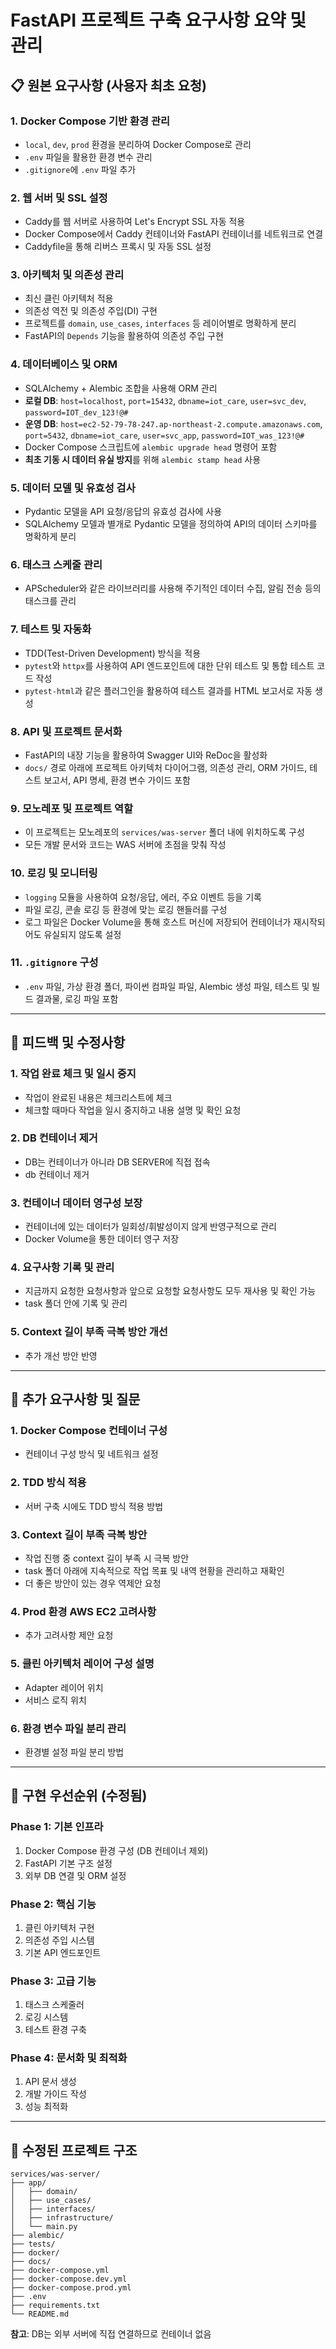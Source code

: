 # FastAPI 프로젝트 구축 요구사항 요약 및 관리

## 📋 **원본 요구사항 (사용자 최초 요청)**

### 1. Docker Compose 기반 환경 관리
- `local`, `dev`, `prod` 환경을 분리하여 Docker Compose로 관리
- `.env` 파일을 활용한 환경 변수 관리
- `.gitignore`에 `.env` 파일 추가

### 2. 웹 서버 및 SSL 설정
- Caddy를 웹 서버로 사용하여 Let's Encrypt SSL 자동 적용
- Docker Compose에서 Caddy 컨테이너와 FastAPI 컨테이너를 네트워크로 연결
- Caddyfile을 통해 리버스 프록시 및 자동 SSL 설정

### 3. 아키텍처 및 의존성 관리
- 최신 클린 아키텍처 적용
- 의존성 역전 및 의존성 주입(DI) 구현
- 프로젝트를 `domain`, `use_cases`, `interfaces` 등 레이어별로 명확하게 분리
- FastAPI의 `Depends` 기능을 활용하여 의존성 주입 구현

### 4. 데이터베이스 및 ORM
- SQLAlchemy + Alembic 조합을 사용해 ORM 관리
- **로컬 DB**: `host=localhost`, `port=15432`, `dbname=iot_care`, `user=svc_dev`, `password=IOT_dev_123!@#`
- **운영 DB**: `host=ec2-52-79-78-247.ap-northeast-2.compute.amazonaws.com`, `port=5432`, `dbname=iot_care`, `user=svc_app`, `password=IOT_was_123!@#`
- Docker Compose 스크립트에 `alembic upgrade head` 명령어 포함
- **최초 기동 시 데이터 유실 방지**를 위해 `alembic stamp head` 사용

### 5. 데이터 모델 및 유효성 검사
- Pydantic 모델을 API 요청/응답의 유효성 검사에 사용
- SQLAlchemy 모델과 별개로 Pydantic 모델을 정의하여 API의 데이터 스키마를 명확하게 분리

### 6. 태스크 스케줄 관리
- APScheduler와 같은 라이브러리를 사용해 주기적인 데이터 수집, 알림 전송 등의 태스크를 관리

### 7. 테스트 및 자동화
- TDD(Test-Driven Development) 방식을 적용
- `pytest`와 `httpx`를 사용하여 API 엔드포인트에 대한 단위 테스트 및 통합 테스트 코드 작성
- `pytest-html`과 같은 플러그인을 활용하여 테스트 결과를 HTML 보고서로 자동 생성

### 8. API 및 프로젝트 문서화
- FastAPI의 내장 기능을 활용하여 Swagger UI와 ReDoc을 활성화
- `docs/` 경로 아래에 프로젝트 아키텍처 다이어그램, 의존성 관리, ORM 가이드, 테스트 보고서, API 명세, 환경 변수 가이드 포함

### 9. 모노레포 및 프로젝트 역할
- 이 프로젝트는 모노레포의 `services/was-server` 폴더 내에 위치하도록 구성
- 모든 개발 문서와 코드는 WAS 서버에 초점을 맞춰 작성

### 10. 로깅 및 모니터링
- `logging` 모듈을 사용하여 요청/응답, 에러, 주요 이벤트 등을 기록
- 파일 로깅, 콘솔 로깅 등 환경에 맞는 로깅 핸들러를 구성
- 로그 파일은 Docker Volume을 통해 호스트 머신에 저장되어 컨테이너가 재시작되어도 유실되지 않도록 설정

### 11. `.gitignore` 구성
- `.env` 파일, 가상 환경 폴더, 파이썬 컴파일 파일, Alembic 생성 파일, 테스트 및 빌드 결과물, 로깅 파일 포함

---

## 🔄 **피드백 및 수정사항**

### 1. 작업 완료 체크 및 일시 중지
- 작업이 완료된 내용은 체크리스트에 체크
- 체크할 때마다 작업을 일시 중지하고 내용 설명 및 확인 요청

### 2. DB 컨테이너 제거
- DB는 컨테이너가 아니라 DB SERVER에 직접 접속
- db 컨테이너 제거

### 3. 컨테이너 데이터 영구성 보장
- 컨테이너에 있는 데이터가 일회성/휘발성이지 않게 반영구적으로 관리
- Docker Volume을 통한 데이터 영구 저장

### 4. 요구사항 기록 및 관리
- 지금까지 요청한 요청사항과 앞으로 요청할 요청사항도 모두 재사용 및 확인 가능
- task 폴더 안에 기록 및 관리

### 5. Context 길이 부족 극복 방안 개선
- 추가 개선 방안 반영

---

## 📝 **추가 요구사항 및 질문**

### 1. Docker Compose 컨테이너 구성
- 컨테이너 구성 방식 및 네트워크 설정

### 2. TDD 방식 적용
- 서버 구축 시에도 TDD 방식 적용 방법

### 3. Context 길이 부족 극복 방안
- 작업 진행 중 context 길이 부족 시 극복 방안
- task 폴더 아래에 지속적으로 작업 목표 및 내역 현황을 관리하고 재확인
- 더 좋은 방안이 있는 경우 역제안 요청

### 4. Prod 환경 AWS EC2 고려사항
- 추가 고려사항 제안 요청

### 5. 클린 아키텍처 레이어 구성 설명
- Adapter 레이어 위치
- 서비스 로직 위치

### 6. 환경 변수 파일 분리 관리
- 환경별 설정 파일 분리 방법

---

## 🚀 **구현 우선순위 (수정됨)**

### Phase 1: 기본 인프라
1. Docker Compose 환경 구성 (DB 컨테이너 제외)
2. FastAPI 기본 구조 설정
3. 외부 DB 연결 및 ORM 설정

### Phase 2: 핵심 기능
1. 클린 아키텍처 구현
2. 의존성 주입 시스템
3. 기본 API 엔드포인트

### Phase 3: 고급 기능
1. 태스크 스케줄러
2. 로깅 시스템
3. 테스트 환경 구축

### Phase 4: 문서화 및 최적화
1. API 문서 생성
2. 개발 가이드 작성
3. 성능 최적화

---

## 📁 **수정된 프로젝트 구조**
```
services/was-server/
├── app/
│   ├── domain/
│   ├── use_cases/
│   ├── interfaces/
│   ├── infrastructure/
│   └── main.py
├── alembic/
├── tests/
├── docker/
├── docs/
├── docker-compose.yml
├── docker-compose.dev.yml
├── docker-compose.prod.yml
├── .env
├── requirements.txt
└── README.md
```

**참고**: DB는 외부 서버에 직접 연결하므로 컨테이너 없음

